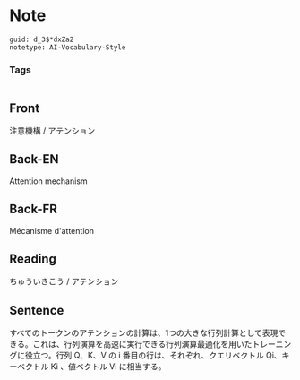 # Note
```
guid: d_3$*dxZa2
notetype: AI-Vocabulary-Style
```

### Tags
```
```

## Front
注意機構 / アテンション

## Back-EN
Attention mechanism

## Back-FR
Mécanisme d'attention

## Reading
ちゅういきこう / アテンション

## Sentence
すべてのトークンのアテンションの計算は、1つの大きな行列計算として表現できる。これは、行列演算を高速に実行できる行列演算最適化を用いたトレーニングに役立つ。行列 Q、K、V の i 番目の行は、それぞれ、クエリベクトル Qi、キーベクトル Ki 、値ベクトル Vi に相当する。
